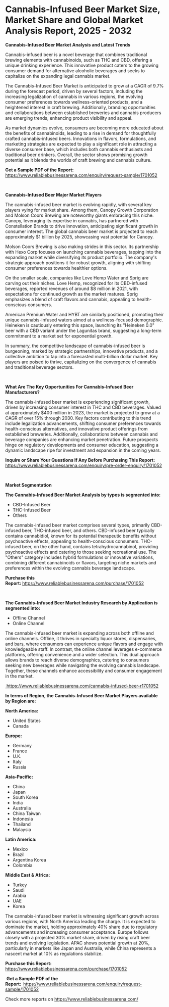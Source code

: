 <p><h1>Cannabis-Infused Beer Market Size, Market Share and Global Market Analysis Report, 2025 - 2032</h1></p><p><strong>Cannabis-Infused Beer Market Analysis and Latest Trends</strong></p>
<p><p>Cannabis-infused beer is a novel beverage that combines traditional brewing elements with cannabinoids, such as THC and CBD, offering a unique drinking experience. This innovative product caters to the growing consumer demand for alternative alcoholic beverages and seeks to capitalize on the expanding legal cannabis market. </p><p>The Cannabis-Infused Beer Market is anticipated to grow at a CAGR of 9.7% during the forecast period, driven by several factors, including the increasing legalization of cannabis in various regions, the evolving consumer preferences towards wellness-oriented products, and a heightened interest in craft brewing. Additionally, branding opportunities and collaborations between established breweries and cannabis producers are emerging trends, enhancing product visibility and appeal.</p><p>As market dynamics evolve, consumers are becoming more educated about the benefits of cannabinoids, leading to a rise in demand for thoughtfully crafted cannabis-infused beers. Innovations in flavors, formulations, and marketing strategies are expected to play a significant role in attracting a diverse consumer base, which includes both cannabis enthusiasts and traditional beer drinkers. Overall, the sector shows promising growth potential as it blends the worlds of craft brewing and cannabis culture.</p></p>
<p><strong>Get a Sample PDF of the Report:&nbsp;</strong> <a href="https://www.reliablebusinessarena.com/enquiry/request-sample/1701052?utm_campaign=2647&utm_medium=2&utm_source=Github&utm_content=ia&utm_term=27032025&utm_id=cannabis-infused-beer">https://www.reliablebusinessarena.com/enquiry/request-sample/1701052</a></p>
<p>&nbsp;</p>
<p><strong>Cannabis-Infused Beer Major Market Players</strong></p>
<p><p>The cannabis-infused beer market is evolving rapidly, with several key players vying for market share. Among them, Canopy Growth Corporation and Molson Coors Brewing are noteworthy giants embracing this niche. Canopy, leveraging its expertise in cannabis, has partnered with Constellation Brands to drive innovation, anticipating significant growth in consumer interest. The global cannabis beer market is projected to reach approximately $1 billion by 2025, showcasing vast potential for Canopy.</p><p>Molson Coors Brewing is also making strides in this sector. Its partnership with Hexo Corp focuses on launching cannabis beverages, tapping into the expanding market while diversifying its product portfolio. The company's strategic approach positions it for robust growth, aligning with shifting consumer preferences towards healthier options.</p><p>On the smaller scale, companies like Love Hemp Water and Sprig are carving out their niches. Love Hemp, recognized for its CBD-infused beverages, reported revenues of around $8 million in 2021, with expectations for continued growth as the market matures. Sprig emphasizes a blend of craft flavors and cannabis, appealing to health-conscious consumers.</p><p>American Premium Water and HYBT are similarly positioned, promoting their unique cannabis-infused waters aimed at a wellness-focused demographic. Heineken is cautiously entering this space, launching its "Heineken 0.0" beer with a CBD variant under the Lagunitas brand, suggesting a long-term commitment to a market set for exponential growth.</p><p>In summary, the competitive landscape of cannabis-infused beer is burgeoning, marked by strategic partnerships, innovative products, and a collective ambition to tap into a forecasted multi-billion dollar market. Key players are poised to thrive, capitalizing on the convergence of cannabis and traditional beverage sectors.</p></p>
<p>&nbsp;</p>
<p><strong>What Are The Key Opportunities For Cannabis-Infused Beer Manufacturers?</strong></p>
<p><p>The cannabis-infused beer market is experiencing significant growth, driven by increasing consumer interest in THC and CBD beverages. Valued at approximately $400 million in 2023, the market is projected to grow at a CAGR of over 15% through 2030. Key factors contributing to this trend include legalization advancements, shifting consumer preferences towards health-conscious alternatives, and innovative product offerings from established breweries. Additionally, collaborations between cannabis and beverage companies are enhancing market penetration. Future prospects hinge on regulatory developments and consumer education, suggesting a dynamic landscape ripe for investment and expansion in the coming years.</p></p>
<p><strong>Inquire or Share Your Questions If Any Before Purchasing This Report:</strong> <a href="https://www.reliablebusinessarena.com/enquiry/pre-order-enquiry/1701052?utm_campaign=2647&utm_medium=2&utm_source=Github&utm_content=ia&utm_term=27032025&utm_id=cannabis-infused-beer">https://www.reliablebusinessarena.com/enquiry/pre-order-enquiry/1701052</a></p>
<p>&nbsp;</p>
<p><strong>Market Segmentation</strong></p>
<p><strong>The Cannabis-Infused Beer Market Analysis by types is segmented into:</strong></p>
<p><ul><li>CBD-Infused Beer</li><li>THC-Infused Beer</li><li>Others</li></ul></p>
<p><p>The cannabis-infused beer market comprises several types, primarily CBD-infused beer, THC-infused beer, and others. CBD-infused beer typically contains cannabidiol, known for its potential therapeutic benefits without psychoactive effects, appealing to health-conscious consumers. THC-infused beer, on the other hand, contains tetrahydrocannabinol, providing psychoactive effects and catering to those seeking recreational use. The "Others" category includes hybrid formulations or innovative variations, combining different cannabinoids or flavors, targeting niche markets and preferences within the evolving cannabis beverage landscape.</p></p>
<p><strong>Purchase this Report:&nbsp;</strong><a href="https://www.reliablebusinessarena.com/purchase/1701052?utm_campaign=2647&utm_medium=2&utm_source=Github&utm_content=ia&utm_term=27032025&utm_id=cannabis-infused-beer">https://www.reliablebusinessarena.com/purchase/1701052</a></p>
<p>&nbsp;</p>
<p><strong>The Cannabis-Infused Beer Market Industry Research by Application is segmented into:</strong></p>
<p><ul><li>Offline Channel</li><li>Online Channel</li></ul></p>
<p><p>The cannabis-infused beer market is expanding across both offline and online channels. Offline, it thrives in specialty liquor stores, dispensaries, and bars, where consumers can experience unique flavors and engage with knowledgeable staff. In contrast, the online channel leverages e-commerce platforms, offering convenience and a wider selection. This dual approach allows brands to reach diverse demographics, catering to consumers seeking new beverages while navigating the evolving cannabis landscape. Together, these channels enhance accessibility and consumer engagement in the market.</p></p>
<p><a href="https://www.reliablebusinessarena.com/cannabis-infused-beer-r1701052?utm_campaign=2647&utm_medium=2&utm_source=Github&utm_content=ia&utm_term=27032025&utm_id=cannabis-infused-beer">&nbsp;https://www.reliablebusinessarena.com/cannabis-infused-beer-r1701052</a></p>
<p><strong>In terms of Region, the Cannabis-Infused Beer Market Players available by Region are:</strong></p>
<p>
    <p> <strong> North America: </strong>
        <ul>
            <li>United States</li>
            <li>Canada</li>
        </ul>
        </p> 
    <p> <strong> Europe: </strong>
        <ul>
            <li>Germany</li>
            <li>France</li>
            <li>U.K.</li>
            <li>Italy</li>
            <li>Russia</li>
        </ul>
        </p> 
    <p> <strong> Asia-Pacific: </strong>
        <ul>
            <li>China</li>
            <li>Japan</li>
            <li>South Korea</li>
            <li>India</li>
            <li>Australia</li>
            <li>China Taiwan</li>
            <li>Indonesia</li>
            <li>Thailand</li>
            <li>Malaysia</li>
        </ul>
        </p> 
    <p> <strong> Latin America: </strong>
        <ul>
            <li>Mexico</li>
            <li>Brazil</li>
            <li>Argentina Korea</li>
            <li>Colombia</li>
        </ul>
        </p> 
    <p> <strong> Middle East & Africa: </strong>
        <ul>
            <li>Turkey</li>
            <li>Saudi</li>
            <li>Arabia</li>
            <li>UAE</li>
            <li>Korea</li>
        </ul>
    </p>
    </p>
<p><p>The cannabis-infused beer market is witnessing significant growth across various regions, with North America leading the charge. It is expected to dominate the market, holding approximately 40% share due to regulatory advancements and increasing consumer acceptance. Europe follows closely with a projected 30% market share, driven by rising craft beer trends and evolving legislation. APAC shows potential growth at 20%, particularly in markets like Japan and Australia, while China represents a nascent market at 10% as regulations stabilize.</p></p>
<p><strong>Purchase this Report: </strong><a href="https://www.reliablebusinessarena.com/purchase/1701052?utm_campaign=2647&utm_medium=2&utm_source=Github&utm_content=ia&utm_term=27032025&utm_id=cannabis-infused-beer">https://www.reliablebusinessarena.com/purchase/1701052</a></p>
<p>&nbsp;<strong>Get a Sample PDF of the Report:&nbsp;&nbsp;</strong><a href="https://www.reliablebusinessarena.com/enquiry/request-sample/1701052?utm_campaign=2647&utm_medium=2&utm_source=Github&utm_content=ia&utm_term=27032025&utm_id=cannabis-infused-beer">https://www.reliablebusinessarena.com/enquiry/request-sample/1701052</a></p>
<p><strong></strong></p>
<p>Check more reports on <a href="https://www.reliablebusinessarena.com/?utm_campaign=2647&utm_medium=2&utm_source=Github&utm_content=ia&utm_term=27032025&utm_id=cannabis-infused-beer">https://www.reliablebusinessarena.com/</a></p>